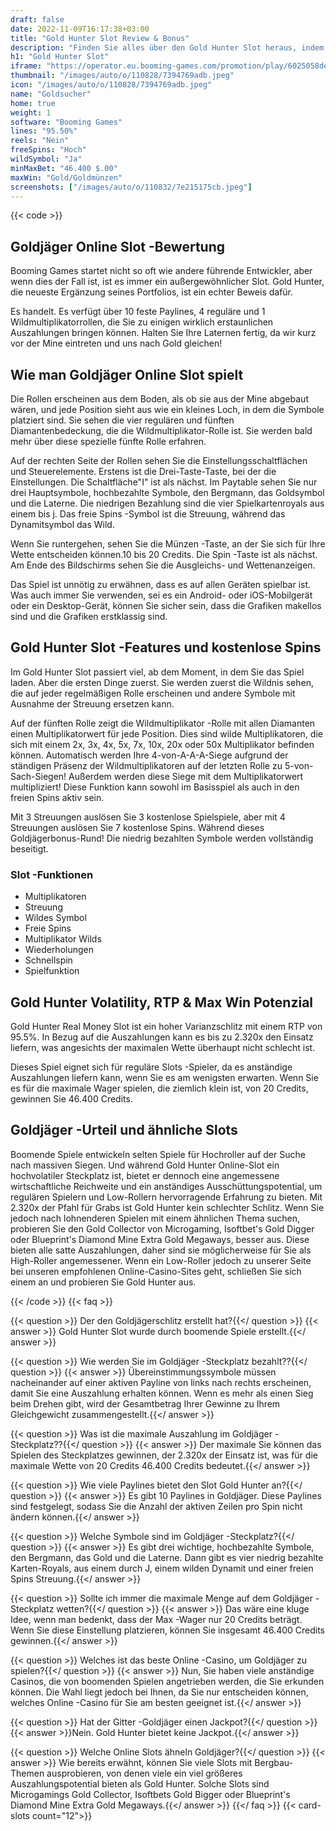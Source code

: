 ```yaml
---
draft: false
date: 2022-11-09T16:17:38+03:00
title: "Gold Hunter Slot Review & Bonus"
description: "Finden Sie alles über den Gold Hunter Slot heraus, indem Sie die Volatilität, RTP, Auszahlungen, Funktionen und kostenlose Drehungen und Casino -Boni bei Premier Online -Casinos boomt, indem Sie die Spiele boomt!"
h1: "Gold Hunter Slot"
iframe: "https://operator.eu.booming-games.com/promotion/play/6025058defcba9001885f942/desktop/demo-links/en"
thumbnail: "/images/auto/o/110828/7394769adb.jpeg"
icon: "/images/auto/o/110828/7394769adb.jpeg"
name: "Goldsucher"
home: true
weight: 1
software: "Booming Games"
lines: "95.50%"
reels: "Nein"
freeSpins: "Hoch"
wildSymbol: "Ja"
minMaxBet: "46.400 $.00"
maxWin: "Gold/Goldmünzen"
screenshots: ["/images/auto/o/110832/7e215175cb.jpeg"]
---
```


{{< code >}}<h2>Goldjäger Online Slot -Bewertung</h2><p>Booming Games startet nicht so oft wie andere führende Entwickler, aber wenn dies der Fall ist, ist es immer ein außergewöhnlicher Slot. Gold Hunter, die neueste Ergänzung seines Portfolios, ist ein echter Beweis dafür.</p><p>Es handelt. Es verfügt über 10 feste Paylines, 4 reguläre und 1 Wildmultiplikatorrollen, die Sie zu einigen wirklich erstaunlichen Auszahlungen bringen können. Halten Sie Ihre Laternen fertig, da wir kurz vor der Mine eintreten und uns nach Gold gleichen!</p><h2>Wie man Goldjäger Online Slot spielt</h2><p>Die Rollen erscheinen aus dem Boden, als ob sie aus der Mine abgebaut wären, und jede Position sieht aus wie ein kleines Loch, in dem die Symbole platziert sind. Sie sehen die vier regulären und fünften Diamantenbedeckung, die die Wildmultiplikator-Rolle ist. Sie werden bald mehr über diese spezielle fünfte Rolle erfahren.</p><p>Auf der rechten Seite der Rollen sehen Sie die Einstellungsschaltflächen und Steuerelemente. Erstens ist die Drei-Taste-Taste, bei der die Einstellungen. Die Schaltfläche"I" ist als nächst. Im Paytable sehen Sie nur drei Hauptsymbole, hochbezahlte Symbole, den Bergmann, das Goldsymbol und die Laterne. Die niedrigen Bezahlung sind die vier Spielkartenroyals aus einem bis j. Das freie Spins -Symbol ist die Streuung, während das Dynamitsymbol das Wild.</p><p>Wenn Sie runtergehen, sehen Sie die Münzen -Taste, an der Sie sich für Ihre Wette entscheiden können.10 bis 20 Credits. Die Spin -Taste ist als nächst. Am Ende des Bildschirms sehen Sie die Ausgleichs- und Wettenanzeigen.</p><p>Das Spiel ist unnötig zu erwähnen, dass es auf allen Geräten spielbar ist. Was auch immer Sie verwenden, sei es ein Android- oder iOS-Mobilgerät oder ein Desktop-Gerät, können Sie sicher sein, dass die Grafiken makellos sind und die Grafiken erstklassig sind.</p><h2>Gold Hunter Slot -Features und kostenlose Spins</h2><p>Im Gold Hunter Slot passiert viel, ab dem Moment, in dem Sie das Spiel laden. Aber die ersten Dinge zuerst. Sie werden zuerst die Wildnis sehen, die auf jeder regelmäßigen Rolle erscheinen und andere Symbole mit Ausnahme der Streuung ersetzen kann.</p><p>Auf der fünften Rolle zeigt die Wildmultiplikator -Rolle mit allen Diamanten einen Multiplikatorwert für jede Position. Dies sind wilde Multiplikatoren, die sich mit einem 2x, 3x, 4x, 5x, 7x, 10x, 20x oder 50x Multiplikator befinden können. Automatisch werden Ihre 4-von-A-A-A-Siege aufgrund der ständigen Präsenz der Wildmultiplikatoren auf der letzten Rolle zu 5-von-Sach-Siegen! Außerdem werden diese Siege mit dem Multiplikatorwert multipliziert! Diese Funktion kann sowohl im Basisspiel als auch in den freien Spins aktiv sein.</p><p>Mit 3 Streuungen auslösen Sie 3 kostenlose Spielspiele, aber mit 4 Streuungen auslösen Sie 7 kostenlose Spins. Während dieses Goldjägerbonus-Rund! Die niedrig bezahlten Symbole werden vollständig beseitigt.</p><h3>
Slot -Funktionen</h3><ul>
<li></span>
Multiplikatoren</li>
<li></span>
Streuung</li>
<li></span>
Wildes Symbol</li>
<li></span>
Freie Spins</li>
<li></span>
Multiplikator Wilds</li>
<li></span>
Wiederholungen</li>
<li></span>
Schnellspin</li>
<li></span>
Spielfunktion</li></ul><h2>Gold Hunter Volatility, RTP & Max Win Potenzial</h2><p>Gold Hunter Real Money Slot ist ein hoher Varianzschlitz mit einem RTP von 95.5%. In Bezug auf die Auszahlungen kann es bis zu 2.320x den Einsatz liefern, was angesichts der maximalen Wette überhaupt nicht schlecht ist.</p><p>Dieses Spiel eignet sich für reguläre Slots -Spieler, da es anständige Auszahlungen liefern kann, wenn Sie es am wenigsten erwarten. Wenn Sie es für die maximale Wager spielen, die ziemlich klein ist, von 20 Credits, gewinnen Sie 46.400 Credits.</p><h2>Goldjäger -Urteil und ähnliche Slots</h2><p>Boomende Spiele entwickeln selten Spiele für Hochroller auf der Suche nach massiven Siegen. Und während Gold Hunter Online-Slot ein hochvolatiler Steckplatz ist, bietet er dennoch eine angemessene wirtschaftliche Reichweite und ein anständiges Ausschüttungspotential, um regulären Spielern und Low-Rollern hervorragende Erfahrung zu bieten. Mit 2.320x der Pfahl für Grabs ist Gold Hunter kein schlechter Schlitz. Wenn Sie jedoch nach lohnenderen Spielen mit einem ähnlichen Thema suchen, probieren Sie den Gold Collector von Microgaming, Isoftbet's Gold Digger oder Blueprint's Diamond Mine Extra Gold Megaways, besser aus. Diese bieten alle satte Auszahlungen, daher sind sie möglicherweise für Sie als High-Roller angemessener. Wenn ein Low-Roller jedoch zu unserer Seite bei unseren empfohlenen Online-Casino-Sites geht, schließen Sie sich einem an und probieren Sie Gold Hunter aus.</p>
{{< /code >}}
{{< faq >}}

{{< question >}} Der den Goldjägerschlitz erstellt hat?{{</ question >}}
{{< answer >}} Gold Hunter Slot wurde durch boomende Spiele erstellt.{{</ answer >}}

{{< question >}} Wie werden Sie im Goldjäger -Steckplatz bezahlt??{{</ question >}}
{{< answer >}} Übereinstimmungssymbole müssen nacheinander auf einer aktiven Payline von links nach rechts erscheinen, damit Sie eine Auszahlung erhalten können. Wenn es mehr als einen Sieg beim Drehen gibt, wird der Gesamtbetrag Ihrer Gewinne zu Ihrem Gleichgewicht zusammengestellt.{{</ answer >}}

{{< question >}} Was ist die maximale Auszahlung im Goldjäger -Steckplatz??{{</ question >}}
{{< answer >}} Der maximale Sie können das Spielen des Steckplatzes gewinnen, der 2.320x der Einsatz ist, was für die maximale Wette von 20 Credits 46.400 Credits bedeutet.{{</ answer >}}

{{< question >}} Wie viele Paylines bietet den Slot Gold Hunter an?{{</ question >}}
{{< answer >}} Es gibt 10 Paylines in Goldjäger. Diese Paylines sind festgelegt, sodass Sie die Anzahl der aktiven Zeilen pro Spin nicht ändern können.{{</ answer >}}

{{< question >}} Welche Symbole sind im Goldjäger -Steckplatz?{{</ question >}}
{{< answer >}} Es gibt drei wichtige, hochbezahlte Symbole, den Bergmann, das Gold und die Laterne. Dann gibt es vier niedrig bezahlte Karten-Royals, aus einem durch J, einem wilden Dynamit und einer freien Spins Streuung.{{</ answer >}}

{{< question >}} Sollte ich immer die maximale Menge auf dem Goldjäger -Steckplatz wetten?{{</ question >}}
{{< answer >}} Das wäre eine kluge Idee, wenn man bedenkt, dass der Max -Wager nur 20 Credits beträgt. Wenn Sie diese Einstellung platzieren, können Sie insgesamt 46.400 Credits gewinnen.{{</ answer >}}

{{< question >}} Welches ist das beste Online -Casino, um Goldjäger zu spielen?{{</ question >}}
{{< answer >}} Nun, Sie haben viele anständige Casinos, die von boomenden Spielen angetrieben werden, die Sie erkunden können. Die Wahl liegt jedoch bei Ihnen, da Sie nur entscheiden können, welches Online -Casino für Sie am besten geeignet ist.{{</ answer >}}

{{< question >}} Hat der Gitter -Goldjäger einen Jackpot?{{</ question >}}
{{< answer >}}Nein. Gold Hunter bietet keine Jackpot.{{</ answer >}}

{{< question >}} Welche Online Slots ähneln Goldjäger?{{</ question >}}
{{< answer >}} Wie bereits erwähnt, können Sie viele Slots mit Bergbau-Themen ausprobieren, von denen viele ein viel größeres Auszahlungspotential bieten als Gold Hunter. Solche Slots sind Microgamings Gold Collector, Isoftbets Gold Bigger oder Blueprint's Diamond Mine Extra Gold Megaways.{{</ answer >}}
{{</ faq >}}
{{< card-slots count="12">}}